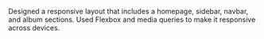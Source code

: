 Designed a responsive layout that includes a homepage, sidebar, navbar, and album sections.
Used Flexbox and media queries to make it responsive across devices.
